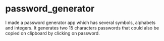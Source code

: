 # password_generator
I made a password generator app which has several symbols, alphabets and integers. It generates two 15 characters passwords that could also be copied on clipboard by clicking on password.
